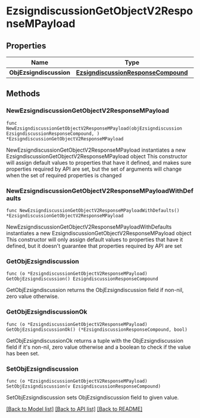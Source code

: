 # EzsigndiscussionGetObjectV2ResponseMPayload

## Properties

Name | Type | Description | Notes
------------ | ------------- | ------------- | -------------
**ObjEzsigndiscussion** | [**EzsigndiscussionResponseCompound**](EzsigndiscussionResponseCompound.md) |  | 

## Methods

### NewEzsigndiscussionGetObjectV2ResponseMPayload

`func NewEzsigndiscussionGetObjectV2ResponseMPayload(objEzsigndiscussion EzsigndiscussionResponseCompound, ) *EzsigndiscussionGetObjectV2ResponseMPayload`

NewEzsigndiscussionGetObjectV2ResponseMPayload instantiates a new EzsigndiscussionGetObjectV2ResponseMPayload object
This constructor will assign default values to properties that have it defined,
and makes sure properties required by API are set, but the set of arguments
will change when the set of required properties is changed

### NewEzsigndiscussionGetObjectV2ResponseMPayloadWithDefaults

`func NewEzsigndiscussionGetObjectV2ResponseMPayloadWithDefaults() *EzsigndiscussionGetObjectV2ResponseMPayload`

NewEzsigndiscussionGetObjectV2ResponseMPayloadWithDefaults instantiates a new EzsigndiscussionGetObjectV2ResponseMPayload object
This constructor will only assign default values to properties that have it defined,
but it doesn't guarantee that properties required by API are set

### GetObjEzsigndiscussion

`func (o *EzsigndiscussionGetObjectV2ResponseMPayload) GetObjEzsigndiscussion() EzsigndiscussionResponseCompound`

GetObjEzsigndiscussion returns the ObjEzsigndiscussion field if non-nil, zero value otherwise.

### GetObjEzsigndiscussionOk

`func (o *EzsigndiscussionGetObjectV2ResponseMPayload) GetObjEzsigndiscussionOk() (*EzsigndiscussionResponseCompound, bool)`

GetObjEzsigndiscussionOk returns a tuple with the ObjEzsigndiscussion field if it's non-nil, zero value otherwise
and a boolean to check if the value has been set.

### SetObjEzsigndiscussion

`func (o *EzsigndiscussionGetObjectV2ResponseMPayload) SetObjEzsigndiscussion(v EzsigndiscussionResponseCompound)`

SetObjEzsigndiscussion sets ObjEzsigndiscussion field to given value.



[[Back to Model list]](../README.md#documentation-for-models) [[Back to API list]](../README.md#documentation-for-api-endpoints) [[Back to README]](../README.md)


